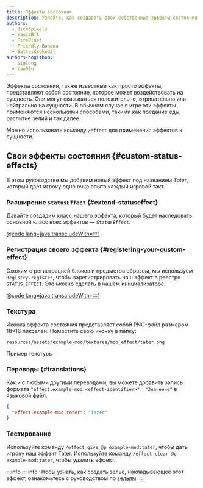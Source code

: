 ```yaml
---
title: Эффекты состояния
description: Узнайте, как создавать свои собственные эффекты состояния.
authors:
  - dicedpixels
  - YanisBft
  - FireBlast
  - Friendly-Banana
  - SattesKrokodil
authors-nogithub:
  - siglong
  - tao0lu
---
```


Эффекты состояния, также известные как просто эффекты, представляют собой состояние, которое может воздействовать на сущность. Они могут сказываться положительно, отрицательно или нейтрально на сущности. В обычном случае в игре эти эффекты применяются несколькими способами, такими как поедание еды, распитие зелий и так далее.

Можно использовать команду `/effect` для применения эффектов к сущности.

## Свои эффекты состояния {#custom-status-effects}

В этом руководстве мы добавим новый эффект под названием _Tater_, который даёт игроку одно очко опыта каждый игровой такт.

### Расширение `StatusEffect` {#extend-statuseffect}

Давайте создадим класс нашего эффекта, который будет наследовать основной класс всех эффектов — `StatusEffect`.

@[code lang=java transcludeWith=:::1](@/reference/1.21/src/main/java/com/example/docs/effect/TaterEffect.java)

### Регистрация своего эффекта {#registering-your-custom-effect}

Схожим с регистрацией блоков и предметов образом, мы используем `Registry.register`, чтобы зарегистрировать наш эффект в реестре `STATUS_EFFECT`. Это можно сделать в нашем инициализаторе.

@[code lang=java transcludeWith=:::1](@/reference/1.21/src/main/java/com/example/docs/effect/ExampleModEffects.java)

### Текстура

Иконка эффекта состояния представляет собой PNG-файл размером 18×18 пикселей. Поместите свою иконку в папку:

```:no-line-numbers
resources/assets/example-mod/textures/mob_effect/tater.png
```

<DownloadEntry visualURL="/assets/develop/tater-effect.png" downloadURL="/assets/develop/tater-effect-icon.png">Пример текстуры</DownloadEntry>

### Переводы {#translations}

Как и с любыми другими переводами, вы можете добавить запись формата `"effect.example-mod.<effect-identifier>": "Значение"` в языковой файл.

```json
{
  "effect.example-mod.tater": "Tater"
}
```

### Тестирование

Используйте команду `/effect give @p example-mod:tater`, чтобы дать игроку наш эффект Tater.
Используйте команду `/effect clear @p example-mod:tater`, чтобы удалить эффект.

:::info
::: info
Чтобы узнать, как создать зелье, накладывающее этот эффект, ознакомьтесь с руководством по [зельям](../items/potions).
:::
